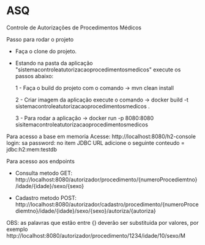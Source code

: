 # ASQ
Controle de Autorizações de Procedimentos Médicos

Passo para rodar o projeto
 - Faça o clone do projeto.
 - Estando na pasta da aplicação "sistemacontroleatutorizacaoprocedimentosmedicos" execute os passos abaixo:
 
     1 - Faça o build do projeto com o comando -> mvn clean install
     
     2 - Criar imagem da aplicação execute o comando -> docker build -t sistemacontroleatutorizacaoprocedimentosmedicos .
     
     3 - Para rodar a aplicação -> docker run -p 8080:8080 sisitemacontroleatutorizacaoprocedimentosmedicos
     

Para acesso a base em memoria
   Acesse: http://localhost:8080/h2-console
   login: sa
   password: 
   no item JDBC URL adicione o seguinte conteudo =  jdbc:h2:mem:testdb
   
Para acesso aos endpoints

  - Consulta metodo GET:
      http://localhost:8080/autorizador/procedimento/{numeroProcediemtno}/idade/{idade}/sexo/{sexo}
      
  - Cadastro metodo POST:
      http://localhost:8080/autorizador/cadastro/procedimento/{numeroProcediemtno}/idade/{idade}/sexo/{sexo}/autoriza/{autoriza}
      
  OBS: as palavras que estão entre {} deverão ser substituida por valores, por exemplo http://localhost:8080/autorizador/procedimento/1234/idade/10/sexo/M



